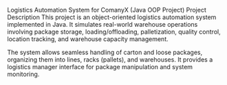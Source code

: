 Logistics Automation System for ComanyX (Java OOP Project)
 Project Description
This project is an object-oriented logistics automation system implemented in Java. It simulates real-world warehouse operations involving package storage, loading/offloading, palletization, quality control, location tracking, and warehouse capacity management.

The system allows seamless handling of carton and loose packages, organizing them into lines, racks (pallets), and warehouses. It provides a logistics manager interface for package manipulation and system monitoring.
